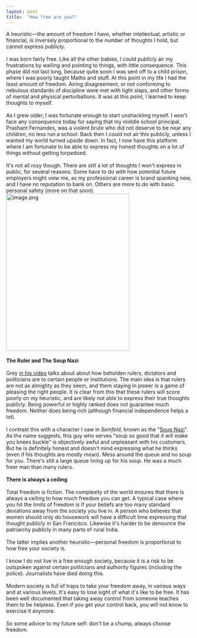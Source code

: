 ```yaml
---
layout: post
title:  "How free are you?"
---
```


<div dir="ltr">A heuristic—the amount of freedom I have, whether intellectual, artistic or financial, is inversely proportional to the number of thoughts I hold, but cannot express publicly.<div><br></div><div>I was born fairly free. Like all the other babies, I could publicly air my frustrations by wailing and pointing to things, with little consequence. This phase did not last long, because quite soon I was sent off to a child prison, where I was poorly taught Maths and stuff. At this point in my life I had the least amount of freedom. Airing disagreement, or not conforming to nebulous standards of discipline were met with tight slaps, and other forms of mental and physical perturbations. It was at this point, I learned to keep thoughts to myself.</div><div><br></div><div>As I grew older, I was fortunate enough to start unshackling myself. I won&#39;t face any consequence today for saying that my middle school principal, Prashant Fernandes, was a violent brute who did not deserve to be near any children, no less run a school. Back then I could not air this publicly, unless I wanted my world turned upside down. In fact, I now have this platform where I am fortunate to be able to express my honest thoughts on a lot of things without getting torpedoed.</div><div><br></div><div>It&#39;s not all rosy though. There are still a lot of thoughts I won&#39;t express in public, for several reasons. Some have to do with how potential future employers might view me, as my professional career is brand spanking new, and I have no reputation to bank on. Others are more to do with basic personal safety (more on that soon).<br></div><div><img src="https://internetblog.s3.amazonaws.com/images/75ab8a92-a2a2-42f5-8d3a-b0e611c82d2a" alt="image.png" width="335" height="428"><br></div><div><br></div><div><b>The Ruler and The Soup Nazi</b></div><div><br></div><div>Grey <a href="https://www.youtube.com/watch?v=rStL7niR7gs">in his video</a> talks about about how beholden rulers, dictators and politicians are to certain people or institutions. The main idea is that rulers are not as almighty as they seem, and them staying in power is a game of pleasing the right people. It is clear from this that these rulers will score poorly on my heuristic, and are likely not able to express their true thoughts publicly. Being powerful or highly ranked does not guarantee much freedom. Neither does being rich (although financial independence helps a lot).<br></div><div><br></div><div>I contrast this with a character I saw in <i>Seinfeld</i>, known as the &quot;<a href="https://www.youtube.com/watch?v=RqlQYBcsq54">Soup Nazi</a>&quot;. As the name suggests, this guy who serves &quot;soup so good that it will make you knees buckle&quot; is objectively awful and unpleasant with his customers. But he is definitely honest and doesn&#39;t mind expressing what he thinks (even if his thoughts are mostly mean). Mess around the queue and no soup for you. There&#39;s still a large queue lining up for his soup. He was a much freer man than many rulers.</div><div><br></div><div><b>There is always a ceiling</b><br></div><div><br></div><div>Total freedom is fiction. The complexity of the world ensures that there is always a ceiling to how much freedom you can get. A typical case where you hit the limits of freedom is if your beliefs are too many standard deviations away from the society you live in. A person who believes that women should only do housework will have a difficult time expressing that thought publicly in San Francisco. Likewise it&#39;s harder to be denounce the patriarchy publicly in many parts of rural India.<br></div><div><br></div><div>The latter implies another heuristic—personal freedom is proportional to how free your society is.</div><div><br></div><div>I know I do not live in a free enough society, because it is a risk to be outspoken against certain politicians and authority figures (including the police). Journalists have died doing this.</div><div><br></div><div>Modern society is full of traps to take your freedom away, in various ways and at various levels. It&#39;s easy to lose sight of what it&#39;s like to be free. It has been well documented that taking away control from someone teaches them to be helpless. Even if you get your control back, you will not know to exercise it anymore.</div><div><br></div><div>So some advice to my future self: don&#39;t be a chump, always choose freedom.<br></div><div><i></i></div></div>
